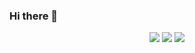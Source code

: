 ### Hi there 👋
<p align="center">
  <img src="https://img.shields.io/static/v1?style=for-the-badge&label=code-status&message=Caution!&color=red"/>
  <img src="https://img.shields.io/static/v1?style=for-the-badge&label=initial-commit&message=Rasmus&color=inactive"/>
    <img src="https://img.shields.io/static/v1?style=for-the-badge&label=maintainer&message=cQED&color=inactive"/>
</p>
<!--
**RasmusBC59/RasmusBC59** is a ✨ _special_ ✨ repository because its `README.md` (this file) appears on your GitHub profile.

Here are some ideas to get you started:

- 🔭 I’m currently working on ...
- 🌱 I’m currently learning ...
- 👯 I’m looking to collaborate on ...
- 🤔 I’m looking for help with ...
- 💬 Ask me about ...
- 📫 How to reach me: ...
- 😄 Pronouns: ...
- ⚡ Fun fact: ...
-->
